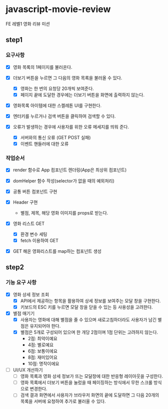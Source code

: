 # javascript-movie-review

FE 레벨1 영화 리뷰 미션

## step1

### 요구사항

- [x] 영화 목록의 1페이지를 불러온다.

- [x] 더보기 버튼을 누르면 그 다음의 영화 목록을 불러올 수 있다.

  - [x] 영화는 한 번의 요청당 20개씩 보여준다.
  - [x] 페이지 끝에 도달한 경우에는 더보기 버튼을 화면에 출력하지 않는다.

- [x] 영화목록 아이템에 대한 스켈레톤 UI를 구현한다.

- [x] 엔터키를 누르거나 검색 버튼을 클릭하여 검색할 수 있다.

- [x] 오류가 발생하는 경우에 사용자를 위한 오류 메세지를 띄워 준다.
  - [x] 서버와의 통신 오류 (GET POST 실패)
  - [x] 이벤트 핸들러에 대한 오류

### 작업순서

- [x] render 함수로 App 컴포넌트 렌더링(App은 최상위 컴포넌트)
- [x] domHelper 함수 작성(selector가 없을 때의 예외처리)
- [x] 공통 버튼 컴포넌트 구현

- [x] Header 구현

  - 별점, 제목, 해당 영화 이미지를 props로 받는다.

- [x] 영화 리스트 GET

  - [x] 환경 변수 세팅
  - [x] fetch 이용하여 GET

- [x] GET 해온 영화리스트를 map하는 컴포넌트 생성

## step2

### 기능 요구 사항

- [x] 영화 상세 정보 조회
  - [x] API에서 제공하는 항목을 활용하여 상세 정보를 보여주는 모달 창을 구현한다.
  - [x] 키보드의 ESC 키를 누르면 모달 창을 닫을 수 있는 등 사용성을 고려한다.
- [x] 별점 매기기
  - [x] 사용자는 영화에 대해 별점을 줄 수 있으며 새로고침하더라도 사용자가 남긴 별점은 유지되어야 한다.
  - [x] 별점은 5개로 구성되어 있으며 한 개당 2점이며 1점 단위는 고려하지 않는다.
    - 2점: 최악이예요
    - 4점: 별로예요
    - 6점: 보통이에요
    - 8점: 재미있어요
    - 10점: 명작이에요
- [ ] UI/UX 개선하기
  - [ ] 영화 목록과 영화 상세 정보가 뜨는 모달창에 대한 반응형 레이아웃을 구성한다.
  - [ ] 영화 목록에서 더보기 버튼을 눌렀을 때 페이징하는 방식에서 무한 스크롤 방식으로 변경한다.
  - [ ] 검색 결과 화면에서 사용자가 브라우저 화면의 끝에 도달하면 그 다음 20개의 목록을 서버에 요청하여 추가로 불러올 수 있다.
